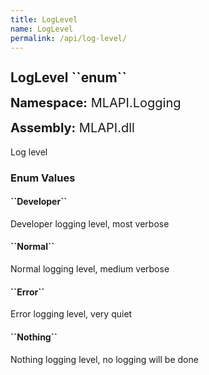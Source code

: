 ```yaml
---
title: LogLevel
name: LogLevel
permalink: /api/log-level/
---
```


<div style="line-height: 1;">
	<h2 markdown="1">LogLevel ``enum``</h2>
	<p style="font-size: 20px;"><b>Namespace:</b> MLAPI.Logging</p>
	<p style="font-size: 20px;"><b>Assembly:</b> MLAPI.dll</p>
</div>
<p>Log level</p>
<div>
	<h3 markdown="1">Enum Values</h3>
	<div>
		<h4 markdown="1"><b>``Developer``</b></h4>
		<p>Developer logging level, most verbose</p>
	</div>
	<div>
		<h4 markdown="1"><b>``Normal``</b></h4>
		<p>Normal logging level, medium verbose</p>
	</div>
	<div>
		<h4 markdown="1"><b>``Error``</b></h4>
		<p>Error logging level, very quiet</p>
	</div>
	<div>
		<h4 markdown="1"><b>``Nothing``</b></h4>
		<p>Nothing logging level, no logging will be done</p>
	</div>
</div>
